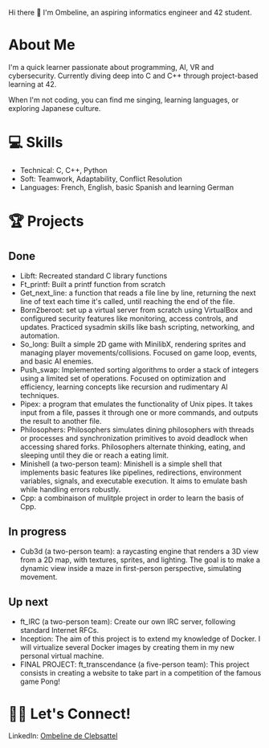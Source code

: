 Hi there 👋 I'm Ombeline, an aspiring informatics engineer and 42 student.

# About Me

I'm a quick learner passionate about programming, AI, VR and cybersecurity. Currently diving deep into C and C++ through project-based learning at 42.

When I'm not coding, you can find me singing, learning languages, or exploring Japanese culture.

# 💻 Skills

- Technical: C, C++, Python
- Soft: Teamwork, Adaptability, Conflict Resolution
- Languages: French, English, basic Spanish and learning German

# 🏆 Projects

## Done
- Libft: Recreated standard C library functions
- Ft_printf: Built a printf function from scratch
- Get_next_line:  a function that reads a file line by line, returning the next line of text each time it's called, until reaching the end of the file.
- Born2beroot: set up a virtual server from scratch using VirtualBox and configured security features like monitoring, access controls, and updates. Practiced sysadmin skills like bash scripting, networking, and automation.
- So_long: Built a simple 2D game with MinilibX, rendering sprites and managing player movements/collisions. Focused on game loop, events, and basic AI enemies.
- Push_swap: Implemented sorting algorithms to order a stack of integers using a limited set of operations. Focused on optimization and efficiency, learning concepts like recursion and rudimentary AI techniques.
- Pipex: a program that emulates the functionality of Unix pipes. It takes input from a file, passes it through one or more commands, and outputs the result to another file.
- Philosophers: Philosophers simulates dining philosophers with threads or processes and synchronization primitives to avoid deadlock when accessing shared forks. Philosophers alternate thinking, eating, and sleeping until they die or reach a eating limit.
- Minishell (a two-person team): Minishell is a simple shell that implements basic features like pipelines, redirections, environment variables, signals, and executable execution. It aims to emulate bash while handling errors robustly.
- Cpp: a combinaison of mulitple project in order to learn the basis of Cpp.

## In progress
- Cub3d (a two-person team): a raycasting engine that renders a 3D view from a 2D map, with textures, sprites, and lighting. The goal is to make a dynamic view inside a maze in first-person perspective, simulating movement.

## Up next
- ft_IRC (a two-person team): Create our own IRC server, following standard Internet RFCs.
- Inception: The aim of this project is to extend my knowledge of Docker. I will virtualize several Docker images by creating them in my new personal virtual machine.
- FINAL PROJECT: ft_transcendance (a five-person team): This project consists in creating a website to take part in a competition of the famous game Pong!

# 🤝🏻 Let's Connect!

LinkedIn: [Ombeline de Clebsattel](https://www.linkedin.com/in/ombeline-de-clebsattel-5630b61a9/)
